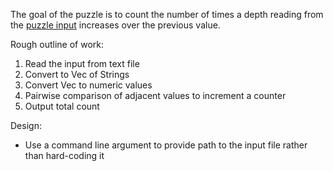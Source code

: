 The goal of the puzzle is to count the number of times a depth reading from the [puzzle input](https://adventofcode.com/2021/day/1/input) increases over the previous value.

Rough outline of work:
1. Read the input from text file
2. Convert to Vec of Strings
3. Convert Vec to numeric values
4. Pairwise comparison of adjacent values to increment a counter
5. Output total count

Design:
* Use a command line argument to provide path to the input file rather than hard-coding it
